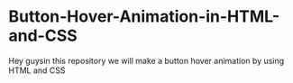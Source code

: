 # Button-Hover-Animation-in-HTML-and-CSS
Hey guysin this repository we will make a button hover animation by using HTML and CSS

